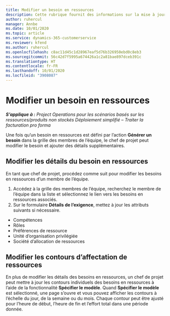 ```yaml
---
title: Modifier un besoin en ressources
description: Cette rubrique fournit des informations sur la mise à jour des informations sur les besoins en ressources.
author: ruhercul
manager: Annbe
ms.date: 10/01/2020
ms.topic: article
ms.service: dynamics-365-customerservice
ms.reviewer: kfend
ms.author: ruhercul
ms.openlocfilehash: c8ac11d45c1d28967eaf5d76b326950ebd0c8eb3
ms.sourcegitcommit: 56c42d7f5995a674426a1c2a81bae897dceb391c
ms.translationtype: HT
ms.contentlocale: fr-FR
ms.lasthandoff: 10/01/2020
ms.locfileid: "3908087"
---
```

# <a name="edit-a-resource-requirement"></a>Modifier un besoin en ressources

_**S’applique à :** Project Operations pour les scénarios basés sur les ressources/produits non stockés Déploiement simplifié – Traiter la facturation pro forma_

Une fois qu’un besoin en ressources est défini par l’action **Générer un besoin** dans la grille des membres de l’équipe, le chef de projet peut modifier le besoin et ajouter des détails supplémentaires.

## <a name="edit-resource-requirement-details"></a>Modifier les détails du besoin en ressources

En tant que chef de projet, procédez comme suit pour modifier les besoins en ressources d’un membre de l’équipe.

1. Accédez à la grille des membres de l’équipe, recherchez le membre de l’équipe dans la liste et sélectionnez le lien vers les besoins en ressources associés.
2. Sur le formulaire **Détails de l’exigence**, mettez à jour les attributs suivants si nécessaire.

- Compétences
- Rôles
- Préférences de ressource
- Unité d’organisation privilégiée
- Société d’allocation de ressources

## <a name="edit-resource-assignment-contours"></a>Modifier les contours d’affectation de ressources

En plus de modifier les détails des besoins en ressources, un chef de projet peut mettre à jour les contours individuels des besoins en ressources à l’aide de la fonctionnalité **Spécifier le modèle**. Quand **Spécifier le modèle** est sélectionné, une page s’ouvre et vous pouvez afficher les contours à l’échelle du jour, de la semaine ou du mois. Chaque contour peut être ajusté pour l’heure de début, l’heure de fin et l’effort total dans une période donnée.